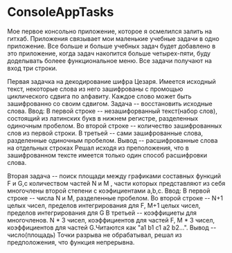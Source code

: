 # ConsoleAppTasks
Мое первое консольно приложение, которое я осмелился залить на гитхаб.
Приложения связывает мои маленькие учебные задачи в одно приложение. Все больше и больше учебных задач будет добавлено в это приложение, когда задач накопится больше четырех-пяти, буду доделывать болеее функциональное меню.
Все задачи получают на вход три строки.

Первая задачка на декодирование шифра Цезаря.
Имеется исходный текст, некоторые слова из него зашифрованы с промощью циклического сдвига по алфавиту. Каждое слово может быть зашифрованно со своим сдвигом. Задача -- восстановить исходные слова.
Ввод:
В первой строке -- незашифорванный текст(набор слов), состоящий из латинских букв в нижнем регистре, разделенных одиночным пробелом.
Во второй строке -- количество зашифрованных слов из первой строки.
В третьей -- сами зашифрованные слова, разделенные одиночным пробелом.
Вывод -- расшифрованные слова на отдельных строках
Решал исходя из преположения, что в зашифрованном тексте имеется только один способ расшифровки слова.

Вторая задача -- поиск площади между графиками составных функций F и G,с количеством частей N и M , части которых представляют из себя многочлены второй степени с коэфициентами a,b,c.
Ввод:
В первой строке -- числа N и M, разделенные пробелом.
Во второй строке -- N+1 целых чисел, пределов интегрирования для F, M+1 целых чисел, пределов интегрирования для G
В третьей -- коэффициеты для многочленов. N * 3 чисел, коэффициентов для частей F, M * 3 чисел, коэффициентов для частей G.Читаются как "a1 b1 c1 a2 b2...".
Вывод -- число(площадь)
Точки разрыва не обрабатывал, решал из предположения, что функция непрерывна.
